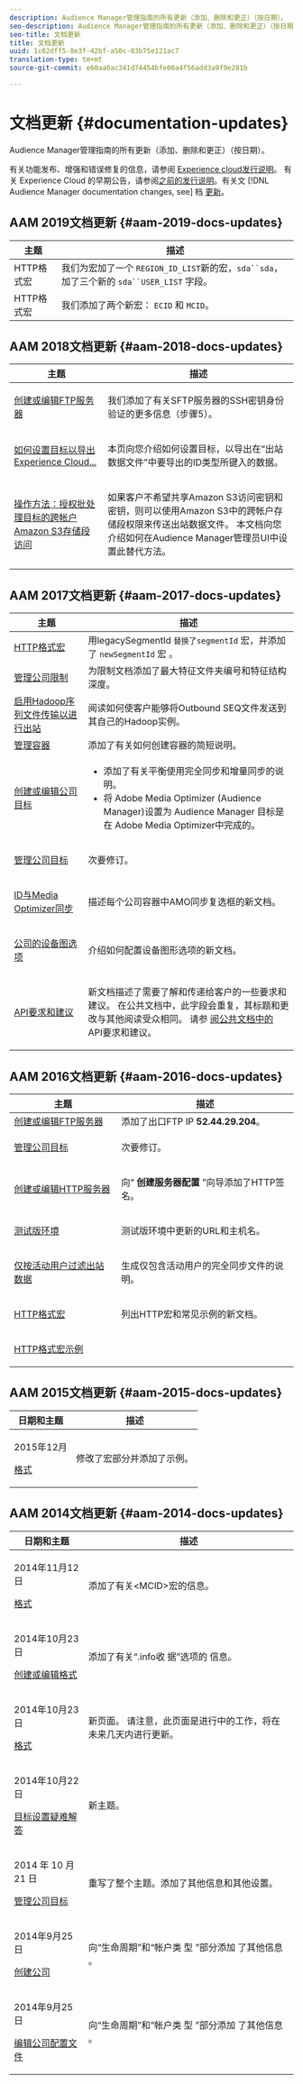 ```yaml
---
description: Audience Manager管理指南的所有更新（添加、删除和更正）（按日期）。
seo-description: Audience Manager管理指南的所有更新（添加、删除和更正）（按日期）。
seo-title: 文档更新
title: 文档更新
uuid: 1c02dff5-8e3f-42bf-a50c-03b75e121ac7
translation-type: tm+mt
source-git-commit: e60aa0ac341d74454bfe00a4f56add3a9f9e281b

---
```



# 文档更新 {#documentation-updates}

Audience Manager管理指南的所有更新（添加、删除和更正）（按日期）。

有关功能发布、增强和错误修复的信息，请参阅 [Experience cloud发行说明](https://marketing.adobe.com/resources/help/en_US/whatsnew/)。 有关 Experience Cloud 的早期公告，请参阅[之前的发行说明](https://marketing.adobe.com/resources/help/en_US/whatsnew/c_legacy_releases.html)。有关文 [!DNL Audience Manager documentation changes, see] 档 [更新](https://docs.adobe.com/content/help/en/audience-manager/user-guide/documentation-updates/docs-2019.html)。

## AAM 2019文档更新 {#aam-2019-docs-updates}


| 主题 | 描述 |
---------|----------|
| HTTP格式宏 | 我们为宏加了一个 `REGION_ID_LIST`新的宏，`sda``sda`，加了三个新的 `sda``USER_LIST` 字段。 |
| HTTP格式宏 | 我们添加了两个新宏： `ECID` 和 `MCID`。 |


## AAM 2018文档更新 {#aam-2018-docs-updates}

<!-- c_doc_updates.xml -->

<table id="table_AECF59E131F84E7791A5A421BFB203FA"> 
 <thead> 
  <tr> 
   <th colname="col1" class="entry"> 主题 </th> 
   <th colname="col2" class="entry"> 描述 </th> 
  </tr>
 </thead>
 <tbody> 
  <tr> 
   <td colname="col1"> <p><a href="admin-servers/create-ftp-server.md#task_BF1DD0E5ECA64AEC87EACABFCAEA2C6D"> 创建或编辑FTP服务器</a> </p> </td> 
   <td colname="col2"> <p>我们添加了有关SFTP服务器的SSH密钥身份验证的更多信息（步骤5）。 </p> </td> 
  </tr> 
  <tr> 
   <td colname="col1"> <p><a href="admin-destination-troubleshooting.md#set-up-destinations-export"> 如何设置目标以导出Experience Cloud...</a> </p> </td> 
   <td colname="col2"> <p>本页向您介绍如何设置目标，以导出在“出站数据文件”中要导出的ID类型所键入的数据。 </p> </td> 
  </tr> 
  <tr> 
   <td colname="col1"> <p><a href="admin-servers/admin-authorize-s3-cross-bucket.md#task_20B12994C5484A9D8CC40DF6F456CBE7"> 操作方法：授权批处理目标的跨帐户Amazon S3存储段访问</a> </p> </td> 
   <td colname="col2"> <p>如果客户不希望共享Amazon S3访问密钥和密钥，则可以使用Amazon S3中的跨帐户存储段权限来传送出站数据文件。 本文档向您介绍如何在Audience Manager管理员UI中设置此替代方法。 </p> </td> 
  </tr> 
 </tbody> 
</table>

## AAM 2017文档更新 {#aam-2017-docs-updates}

<table id="table_81D2DA9293A9417085C630D00A7C96E1"> 
 <thead> 
  <tr> 
   <th colname="col1" class="entry"> 主题 </th> 
   <th colname="col2" class="entry"> 描述 </th> 
  </tr>
 </thead>
 <tbody> 
  <tr> 
   <td colname="col1"><a href="formats/web-formats.md#reference_C392124A5F3F42E49F8AADDBA601ADFE"> HTTP格式宏</a> </td> 
   <td colname="col2">用legacySegmentId <code>替换了segmentId</code> 宏，并添加了 <code>newSegmentId</code> 宏 <code></code> 。 </td> 
  </tr> 
  <tr> 
   <td colname="col1"><a href="companies/admin-company-limits.md#task_3004C10CB9A9430A8D25E25BB830B5D6"> 管理公司限制</a> </td> 
   <td colname="col2"> 为限制文档添加了最大特征文件夹编号和特征结构深度。 </td> 
  </tr> 
  <tr> 
   <td colname="col1"><a href="formats/enable-outbound-seq.md#concept_526744C9433F40BF8269E18245B2F0BD"> 启用Hadoop序列文件传输以进行出站</a> </td> 
   <td colname="col2"> 阅读如何使客户能够将Outbound SEQ文件发送到其自己的Hadoop实例。 </td> 
  </tr> 
  <tr> 
   <td colname="col1"><a href="companies/admin-manage-containers.md#task_61DB5CEECC5049DD8D059C642AC3F967"> 管理容器</a> </td> 
   <td colname="col2"> 添加了有关如何创建容器的简短说明。 </td> 
  </tr> 
  <tr> 
   <td colname="col1"><a href="companies/admin-manage-company-destinations.md#create-edit-company-destinations"> 创建或编辑公司目标</a> </td> 
   <td colname="col2"> <p> 
     <ul id="ul_527E0E75C03846B0AB39EEE544904BE2"> 
      <li id="li_FC276B34158D44E3A5450C6C8BAF3184">添加了有关平衡使用完全同步和增量同步的说明。 </li> 
      <li id="li_3975DA78DE9E441D8F8CB80F752DD7B7">将 <span class="keyword"> Adobe Media Optimizer</span> (Audience Manager)设置为 <span class="keyword"> Audience Manager</span> 目标是在 <span class="keyword"> Adobe Media Optimizer中完成的</span>。 </li> 
     </ul> </p> </td> 
  </tr> 
  <tr> 
   <td colname="col1"> <p><a href="companies/admin-manage-company-destinations.md#manage-company-destinations"> 管理公司目标</a> </p> </td> 
   <td colname="col2"> <p>次要修订。 </p> </td> 
  </tr> 
  <tr> 
   <td colname="col1"> <p><a href="companies/admin-amo-sync.md#concept_2B5537233DAA4860B3503B344F937D83"> ID与Media Optimizer同步</a> </p> </td> 
   <td colname="col2"> <p>描述每个公司容器中AMO同步复选框的新文档。 </p> </td> 
  </tr> 
  <tr> 
   <td colname="col1"> <p><a href="companies/admin-device-graph-options.md#concept_563615F1018340C683E0EE075F8F639D"> 公司的设备图选项</a> </p> </td> 
   <td colname="col2"> <p>介绍如何配置设备图形选项的新文档。 </p> </td> 
  </tr> 
  <tr> 
   <td colname="col1"> <p><a href="admin-oauth2/aam-admin-api-requirements.md#concept_A7FAC9443CF34974A873E6B787616421"> API要求和建议</a> </p> </td> 
   <td colname="col2"> <p>新文档描述了需要了解和传递给客户的一些要求和建议。 在公共文档中，此字段会重复，其标题和更改与其他阅读受众相同。 请参 <a href="https://marketing.adobe.com/resources/help/en_US/aam/aam-api-requirements.html" format="https" scope="external"> 阅公共文档中的</a> API要求和建议。 </p> </td> 
  </tr> 
 </tbody> 
</table>

## AAM 2016文档更新 {#aam-2016-docs-updates}

<table id="table_E9D9810EA8244B58A4F27D56CFE521FD"> 
 <thead> 
  <tr> 
   <th colname="col1" class="entry"> 主题 </th> 
   <th colname="col2" class="entry"> 描述 </th> 
  </tr>
 </thead>
 <tbody> 
  <tr> 
   <td colname="col1"><a href="admin-servers/create-ftp-server.md#task_BF1DD0E5ECA64AEC87EACABFCAEA2C6D"> 创建或编辑FTP服务器</a> </td> 
   <td colname="col2">添加了出口FTP IP <b>52.44.29.204</b>。 </td> 
  </tr> 
  <tr> 
   <td colname="col1"> <p><a href="companies/admin-manage-company-destinations.md#manage-company-destinations"> 管理公司目标</a> </p> </td> 
   <td colname="col2"> <p>次要修订。 </p> </td> 
  </tr> 
  <tr> 
   <td colname="col1"> <p><a href="admin-servers/create-http-server.md#task_5BF59581868E4144B965D644D36BEACD"> 创建或编辑HTTP服务器</a> </p> </td> 
   <td colname="col2"> <p>向“ <b>创建服务器配置</b> ”向导添加了HTTP签名。 </p> </td> 
  </tr> 
  <tr> 
   <td colname="col1"> <p><a href="admin-beta-environment.md#concept_4AA12E66F49A452C8BA4E91AA28060AA"> 测试版环境</a> </p> </td> 
   <td colname="col2"> <p>测试版环境中更新的URL和主机名。 </p> </td> 
  </tr> 
  <tr> 
   <td colname="col1"> <p><a href="companies/outbound-active-user-filter.md#task_F5CF8BDDA5DB4D23837B59CADF7A623B"> 仅按活动用户过滤出站数据</a> </p> </td> 
   <td colname="col2"> <p>生成仅包含活动用户的完全同步文件的说明。 </p> </td> 
  </tr> 
  <tr> 
   <td colname="col1"> <p><a href="formats/web-formats.md#reference_C392124A5F3F42E49F8AADDBA601ADFE"> HTTP格式宏</a> </p> </td> 
   <td colname="col2" morerows="1"> <p>列出HTTP宏和常见示例的新文档。 </p> </td> 
  </tr> 
  <tr> 
   <td colname="col1"> <p><a href="formats/web-format-examples.md#reference_98828E32B0964FF9AAC7C5400E88BA31"> HTTP格式宏示例</a> </p> </td> 
  </tr> 
 </tbody> 
</table>

## AAM 2015文档更新 {#aam-2015-docs-updates}

<table id="table_90F524BAAED44A45A1F6BF8BBA9F26F9"> 
 <thead> 
  <tr> 
   <th colname="col1" class="entry"> 日期和主题 </th> 
   <th colname="col2" class="entry"> 描述 </th> 
  </tr>
 </thead>
 <tbody> 
  <tr> 
   <td colname="col1"> <p>2015年12月 </p> <p><a href="formats/formats.md#concept_66AA2E78A25C4973B3230D5F75B192A2"> 格式</a> </p> </td> 
   <td colname="col2"> <p>修改了宏部分并添加了示例。 </p> </td> 
  </tr> 
 </tbody> 
</table>

## AAM 2014文档更新 {#aam-2014-docs-updates}

<table id="table_FA9962E19248418BA73D5A794A378C9D"> 
 <thead> 
  <tr> 
   <th colname="col1" class="entry"> 日期和主题 </th> 
   <th colname="col2" class="entry"> 描述 </th> 
  </tr>
 </thead>
 <tbody> 
  <tr> 
   <td colname="col1"> <p>2014年11月12日 </p> <p> <a href="formats/formats.md#concept_66AA2E78A25C4973B3230D5F75B192A2"> 格式</a> </p> </td> 
   <td colname="col2"> <p>添加了有关&lt;MCID&gt;宏的信息。 </p> </td> 
  </tr> 
  <tr> 
   <td colname="col1"> <p>2014年10月23日 </p> <p><a href="formats/admin-create-format.md#task_1A51FC9189DB439FB218D91F3875FD67"> 创建或编辑格式</a> </p> </td> 
   <td colname="col2"> <p>添加了有关“.info收 <span class="wintitle"> 据”选项的 </span>信息。 </p> </td> 
  </tr> 
  <tr> 
   <td colname="col1"> <p>2014年10月23日 </p> <p><a href="formats/formats.md#concept_66AA2E78A25C4973B3230D5F75B192A2"> 格式</a> </p> </td> 
   <td colname="col2"> <p>新页面。 请注意，此页面是进行中的工作，将在未来几天内进行更新。 </p> </td> 
  </tr> 
  <tr> 
   <td colname="col1"> <p>2014年10月22日 </p> <p><a href="admin-destination-troubleshooting.md#"> 目标设置疑难解答</a> </p> </td> 
   <td colname="col2"> <p>新主题。 </p> </td> 
  </tr> 
  <tr> 
   <td colname="col1"> <p>2014 年 10 月 21 日 </p> <p><a href="companies/admin-manage-company-destinations.md#manage-company-destinations"> 管理公司目标</a> </p> </td> 
   <td colname="col2"> <p>重写了整个主题。添加了其他信息和其他设置。 </p> </td> 
  </tr> 
  <tr> 
   <td colname="col1"> <p>2014年9月25日 </p> <p><a href="companies/admin-manage-company-profiles.md"> 创建公司</a> </p> </td> 
   <td colname="col2"> <p>向“生命周期”和“帐户类 <span class="wintitle"> 型</span> ”部分添加 <span class="wintitle"> 了其他信息</span> 。 </p> </td> 
  </tr> 
  <tr> 
   <td colname="col1"> <p>2014年9月25日 </p> <p><a href="companies/admin-manage-company-profiles.md#edit-company-profile"> 编辑公司配置文件</a> </p> </td> 
   <td colname="col2"> <p>向“生命周期”和“帐户类 <span class="wintitle"> 型</span> ”部分添加 <span class="wintitle"> 了其他信息</span> 。 </p> </td> 
  </tr> 
 </tbody> 
</table>